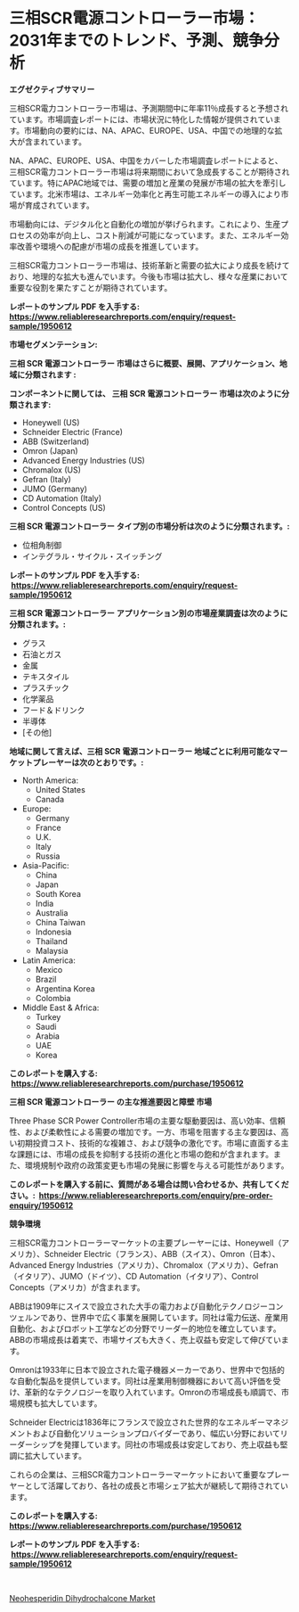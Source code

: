 <p><h1>三相SCR電源コントローラー市場：2031年までのトレンド、予測、競争分析</h1></p><p><strong>エグゼクティブサマリー</strong></p>
<p><p>三相SCR電力コントローラー市場は、予測期間中に年率11％成長すると予想されています。市場調査レポートには、市場状況に特化した情報が提供されています。市場動向の要約には、NA、APAC、EUROPE、USA、中国での地理的な拡大が含まれています。</p><p>NA、APAC、EUROPE、USA、中国をカバーした市場調査レポートによると、三相SCR電力コントローラー市場は将来期間において急成長することが期待されています。特にAPAC地域では、需要の増加と産業の発展が市場の拡大を牽引しています。北米市場は、エネルギー効率化と再生可能エネルギーの導入により市場が育成されています。</p><p>市場動向には、デジタル化と自動化の増加が挙げられます。これにより、生産プロセスの効率が向上し、コスト削減が可能になっています。また、エネルギー効率改善や環境への配慮が市場の成長を推進しています。</p><p>三相SCR電力コントローラー市場は、技術革新と需要の拡大により成長を続けており、地理的な拡大も進んでいます。今後も市場は拡大し、様々な産業において重要な役割を果たすことが期待されています。</p></p>
<p><strong>レポートのサンプル PDF を入手する: <a href="https://www.reliableresearchreports.com/enquiry/request-sample/1950612">https://www.reliableresearchreports.com/enquiry/request-sample/1950612</a></strong></p>
<p><strong>市場セグメンテーション:</strong></p>
<p><strong> 三相 SCR 電源コントローラー 市場はさらに概要、展開、アプリケーション、地域に分類されます :</strong></p>
<p><strong>コンポーネントに関しては、 三相 SCR 電源コントローラー 市場は次のように分類されます: &nbsp;</strong></p>
<p><ul><li>Honeywell (US)</li><li>Schneider Electric (France)</li><li>ABB (Switzerland)</li><li>Omron (Japan)</li><li>Advanced Energy Industries (US)</li><li>Chromalox (US)</li><li>Gefran (Italy)</li><li>JUMO (Germany)</li><li>CD Automation (Italy)</li><li>Control Concepts (US)</li></ul></p>
<p><strong> 三相 SCR 電源コントローラー タイプ別の市場分析は次のように分類されます。:</strong></p>
<p><ul><li>位相角制御</li><li>インテグラル・サイクル・スイッチング</li></ul></p>
<p><strong>レポートのサンプル PDF を入手する: &nbsp;<a href="https://www.reliableresearchreports.com/enquiry/request-sample/1950612">https://www.reliableresearchreports.com/enquiry/request-sample/1950612</a></strong></p>
<p><strong> 三相 SCR 電源コントローラー アプリケーション別の市場産業調査は次のように分類されます。:</strong></p>
<p><ul><li>グラス</li><li>石油とガス</li><li>金属</li><li>テキスタイル</li><li>プラスチック</li><li>化学薬品</li><li>フード＆ドリンク</li><li>半導体</li><li>[その他]</li></ul></p>
<p><strong>地域に関して言えば、三相 SCR 電源コントローラー 地域ごとに利用可能なマーケットプレーヤーは次のとおりです。:</strong></p>
<p><ul>
    <li>
        North America:
        <ul>
            <li>United States</li>
            <li>Canada</li>
        </ul>
    </li>
    <li>
        Europe:
        <ul>
            <li>Germany</li>
            <li>France</li>
            <li>U.K.</li>
            <li>Italy</li>
            <li>Russia</li>
        </ul>
    </li>
    <li>
        Asia-Pacific:
        <ul>
            <li>China</li>
            <li>Japan</li>
            <li>South Korea</li>
            <li>India</li>
            <li>Australia</li>
            <li>China Taiwan</li>
            <li>Indonesia</li>
            <li>Thailand</li>
            <li>Malaysia</li>
        </ul>
    </li>
    <li>
        Latin America:
        <ul>
            <li>Mexico</li>
            <li>Brazil</li>
            <li>Argentina Korea</li>
            <li>Colombia</li>
        </ul>
    </li>
    <li>
        Middle East & Africa:
        <ul>
            <li>Turkey</li>
            <li>Saudi</li>
            <li>Arabia</li>
            <li>UAE</li>
            <li>Korea</li>
        </ul>
    </li>
    </ul></p>
<p><strong>このレポートを購入する: &nbsp;<a href="https://www.reliableresearchreports.com/purchase/1950612">https://www.reliableresearchreports.com/purchase/1950612</a></strong></p>
<p><strong>三相 SCR 電源コントローラー の主な推進要因と障壁 市場</strong></p>
<p><p>Three Phase SCR Power Controller市場の主要な駆動要因は、高い効率、信頼性、および柔軟性による需要の増加です。一方、市場を阻害する主な要因は、高い初期投資コスト、技術的な複雑さ、および競争の激化です。市場に直面する主な課題には、市場の成長を抑制する技術の進化と市場の飽和が含まれます。また、環境規制や政府の政策変更も市場の発展に影響を与える可能性があります。</p></p>
<p><strong>このレポートを購入する前に、質問がある場合は問い合わせるか、共有してください。:&nbsp; <a href="https://www.reliableresearchreports.com/enquiry/pre-order-enquiry/1950612">https://www.reliableresearchreports.com/enquiry/pre-order-enquiry/1950612</a></strong></p>
<p><strong>競争環境</strong></p>
<p><p>三相SCR電力コントローラーマーケットの主要プレーヤーには、Honeywell（アメリカ）、Schneider Electric（フランス）、ABB（スイス）、Omron（日本）、Advanced Energy Industries（アメリカ）、Chromalox（アメリカ）、Gefran（イタリア）、JUMO（ドイツ）、CD Automation（イタリア）、Control Concepts（アメリカ）が含まれます。</p><p>ABBは1909年にスイスで設立された大手の電力および自動化テクノロジーコンツェルンであり、世界中で広く事業を展開しています。同社は電力伝送、産業用自動化、およびロボット工学などの分野でリーダー的地位を確立しています。ABBの市場成長は着実で、市場サイズも大きく、売上収益も安定して伸びています。</p><p>Omronは1933年に日本で設立された電子機器メーカーであり、世界中で包括的な自動化製品を提供しています。同社は産業用制御機器において高い評価を受け、革新的なテクノロジーを取り入れています。Omronの市場成長も順調で、市場規模も拡大しています。</p><p>Schneider Electricは1836年にフランスで設立された世界的なエネルギーマネジメントおよび自動化ソリューションプロバイダーであり、幅広い分野においてリーダーシップを発揮しています。同社の市場成長は安定しており、売上収益も堅調に拡大しています。</p><p>これらの企業は、三相SCR電力コントローラーマーケットにおいて重要なプレーヤーとして活躍しており、各社の成長と市場シェア拡大が継続して期待されています。</p></p>
<p><strong>このレポートを購入する: &nbsp; <a href="https://www.reliableresearchreports.com/purchase/1950612">https://www.reliableresearchreports.com/purchase/1950612</a></strong></p>
<p><strong>レポートのサンプル PDF を入手する: &nbsp;<a href="https://www.reliableresearchreports.com/enquiry/request-sample/1950612">https://www.reliableresearchreports.com/enquiry/request-sample/1950612</a></strong><strong></strong></p>
<p>&nbsp;</p>
<p><p><a href="https://cute-banjo-8ca.notion.site/Global-Neohesperidin-Dihydrochalcone-Market-Size-and-Market-Trends-Insights-and-Projections-from-20-8c54b1dbb0c84b929042810f7c950db9">Neohesperidin Dihydrochalcone Market</a></p></p>